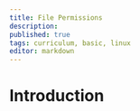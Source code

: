 ```yaml
---
title: File Permissions
description: 
published: true
tags: curriculum, basic, linux
editor: markdown
---
```

# Introduction 

